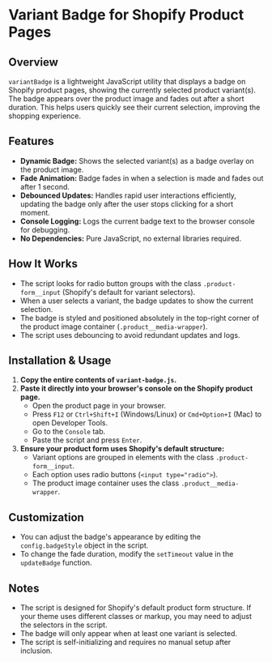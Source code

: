 # Variant Badge for Shopify Product Pages

## Overview

`variantBadge` is a lightweight JavaScript utility that displays a badge on Shopify product pages, showing the currently selected product variant(s). The badge appears over the product image and fades out after a short duration. This helps users quickly see their current selection, improving the shopping experience.

## Features
- **Dynamic Badge:** Shows the selected variant(s) as a badge overlay on the product image.
- **Fade Animation:** Badge fades in when a selection is made and fades out after 1 second.
- **Debounced Updates:** Handles rapid user interactions efficiently, updating the badge only after the user stops clicking for a short moment.
- **Console Logging:** Logs the current badge text to the browser console for debugging.
- **No Dependencies:** Pure JavaScript, no external libraries required.

## How It Works
- The script looks for radio button groups with the class `.product-form__input` (Shopify's default for variant selectors).
- When a user selects a variant, the badge updates to show the current selection.
- The badge is styled and positioned absolutely in the top-right corner of the product image container (`.product__media-wrapper`).
- The script uses debouncing to avoid redundant updates and logs.

## Installation & Usage
1. **Copy the entire contents of `variant-badge.js`.**
2. **Paste it directly into your browser's console on the Shopify product page.**
   - Open the product page in your browser.
   - Press `F12` or `Ctrl+Shift+I` (Windows/Linux) or `Cmd+Option+I` (Mac) to open Developer Tools.
   - Go to the `Console` tab.
   - Paste the script and press `Enter`.
3. **Ensure your product form uses Shopify's default structure:**
   - Variant options are grouped in elements with the class `.product-form__input`.
   - Each option uses radio buttons (`<input type="radio">`).
   - The product image container uses the class `.product__media-wrapper`.

## Customization
- You can adjust the badge's appearance by editing the `config.badgeStyle` object in the script.
- To change the fade duration, modify the `setTimeout` value in the `updateBadge` function.

## Notes
- The script is designed for Shopify's default product form structure. If your theme uses different classes or markup, you may need to adjust the selectors in the script.
- The badge will only appear when at least one variant is selected.
- The script is self-initializing and requires no manual setup after inclusion.
